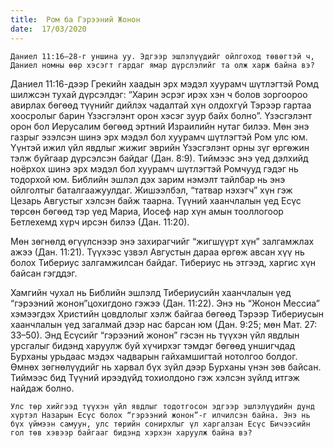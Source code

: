 ```yaml
---
title:  Ром ба Гэрээний Жонон
date:  17/03/2020
---
```


`Даниел 11:16–28-г уншина уу. Эдгээр эшлэлүүдийг ойлгоход төвөгтэй ч, Даниел номны өөр хэсэгт гардаг ямар дүрслэлийг та олж харж байна вэ?`

Даниел 11:16-дээр Грекийн хаадын эрх мэдэл хуурамч шүтлэгтэй Ромд шилжсэн тухай дүрсэлдэг: “Харин эсрэг ирэх хэн ч болов зоргоороо авирлах бөгөөд түүнийг дийлэх чадалтай хүн олдохгүй Тэрээр гартаа хоосролыг барин Үзэсгэлэнт орон хэсэг зуур байх болно”. Үзэсгэлэнт орон бол Иерусалим бөгөөд эртний Израилийн нутаг билээ. Мөн энэ газрыг эзэлсэн шинэ эрх мэдэл бол хуурамч шүтлэгтэй Ром улс юм. Үүнтэй ижил үйл явдлыг жижиг эврийн Үзэсгэлэнт орны зүг өргөжин тэлж буйгаар дүрсэлсэн байдаг  (Дан. 8:9). Тиймээс энэ үед дэлхийд ноёрхох шинэ эрх мэдэл бол хуурамч шүтлэгтэй Ромчууд гэдэг нь тодорхой юм. Библийн эшлэл дэх зарим нэмэлт тайлбар нь энэ ойлголтыг баталгаажуулдаг. Жишээлбэл, “татвар нэхэгч” хүн гэж Цезарь Августыг хэлсэн байж таарна. Түүний хаанчлалын үед Есүс төрсөн бөгөөд тэр үед Мариа, Иосеф нар хүн амын тооллогоор Бетлехемд хүрч ирсэн билээ (Дан. 11:20).

Мөн зөгнөлд өгүүлснээр энэ захирагчийг “жигшүүрт хүн” залгамжлах ажээ (Дан. 11:21). Түүхээс үзвэл Августын дараа өргөж авсан хүү нь болох Тибериус залгамжилсан байдаг. Тибериус  нь этгээд, харгис хүн байсан гэгддэг.

Хамгийн чухал нь Библийн эшлэлд Тибериусийн хаанчлалын үед “гэрээний жонон”цохигдоно гэжээ (Дан. 11:22). Энэ нь “Жонон Мессиа” хэмээгдэх Христийн цовдлолыг хэлж байгаа бөгөөд Тэрээр Тибериусын хаанчлалын үед загалмай дээр нас барсан юм (Дан. 9:25; мөн Мат. 27: 33–50). Энд Есүсийг “гэрээний жонон” гэсэн нь түүхэн үйл явдлын урсгалыг бидэнд харуулж буй хүчирхэг тэмдэг бөгөөд уншигчдад Бурханы урьдаас мэдэх чадварын гайхамшигтай нотолгоо болдог. Өмнөх зөгнөлүүдийг нь харвал бүх зүйл дээр Бурханы үнэн зөв байсан. Тиймээс бид Түүний ирээдүйд тохиолдоно гэж хэлсэн зүйлд итгэж найдаж болно.

`Улс төр хийгээд түүхэн үйл явдлыг тодотгосон эдгээр эшлэлүүдийн дунд хүртэл Назарын Есүс болох “гэрээний жонон”-г илчилсэн байна. Энэ нь бүх үймээн самуун, улс төрийн сонирхлыг үл харгалзан Есүс Бичээсийн гол төв хэвээр байгааг бидэнд хэрхэн харуулж байна вэ?`